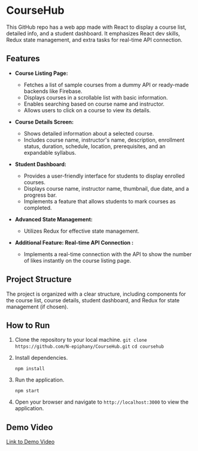 # CourseHub

This GitHub repo has a web app made with React to display a course list, detailed info, and a student dashboard. It emphasizes React dev skills, Redux state management, and extra tasks for real-time API connection.

## Features

- **Course Listing Page:**

  - Fetches a list of sample courses from a dummy API or ready-made backends like Firebase.
  - Displays courses in a scrollable list with basic information.
  - Enables searching based on course name and instructor.
  - Allows users to click on a course to view its details.

- **Course Details Screen:**

  - Shows detailed information about a selected course.
  - Includes course name, instructor's name, description, enrollment status, duration, schedule, location, prerequisites, and an expandable syllabus.

- **Student Dashboard:**

  - Provides a user-friendly interface for students to display enrolled courses.
  - Displays course name, instructor name, thumbnail, due date, and a progress bar.
  - Implements a feature that allows students to mark courses as completed.

- **Advanced State Management:**

  - Utilizes Redux for effective state management.

- **Additional Feature: Real-time API Connection :**

  - Implements a real-time connection with the API to show the number of likes instantly on the course listing page.

## Project Structure

The project is organized with a clear structure, including components for the course list, course details, student dashboard, and Redux for state management (if chosen).

## How to Run

1.  Clone the repository to your local machine.
    `git clone https://github.com/N-epiphany/CourseHub.git`
    `cd coursehub`
2.  Install dependencies.

    `npm install`

3.  Run the application.

    `npm start`

4.  Open your browser and navigate to `http://localhost:3000` to view the application.

## Demo Video

[Link to Demo Video](https://chat.openai.com/c/70cb9b2d-8218-4dce-8860-c1d265f3c942#) <!-- Include a link to your demo video on a platform like YouTube or Vimeo. -->
